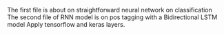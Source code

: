 The first file is about on straightforward neural network on classification
The second file of RNN model is on pos tagging with a Bidirectional LSTM model
Apply tensorflow and keras layers.
